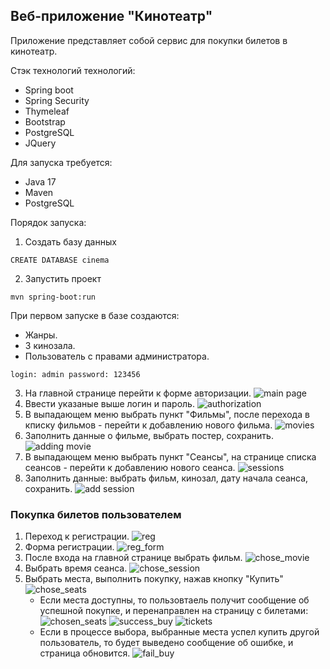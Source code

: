 ## Веб-приложение "Кинотеатр"

Приложение представляет собой сервис для покупки билетов в кинотеатр.

Стэк технологий технологий:
- Spring boot
- Spring Security
- Thymeleaf
- Bootstrap
- PostgreSQL
- JQuery

Для запуска требуется:
- Java 17
- Maven
- PostgreSQL

Порядок запуска:
1. Создать базу данных
````
CREATE DATABASE cinema
````
2. Запустить проект
````
mvn spring-boot:run
````
При первом запуске в базе создаются:
- Жанры.
- 3 кинозала.
- Пользователь с правами администратора.
````
login: admin password: 123456
````
3. На главной странице перейти к форме авторизации.
   ![main page](src/main/resources/screenshots/login.png)
4. Ввести указаные выше логин и пароль.
   ![authorization](src/main/resources/screenshots/authorization.png)
5. В выпадающем меню выбрать пункт "Фильмы", после перехода в кписку фильмов - перейти к добавлению нового фильма.
   ![movies](src/main/resources/screenshots/add_movie.png)
6. Заполнить данные о фильме, выбрать постер, сохранить.
   ![adding movie](src/main/resources/screenshots/movie_data.png)
7. В выпадающем меню выбрать пункт "Сеансы", на странице списка сеансов - перейти к добавлению нового сеанса.
   ![sessions](src/main/resources/screenshots/add_session.png)
8. Заполнить данные: выбрать фильм, кинозал, дату начала сеанса, сохранить.
   ![add session](src/main/resources/screenshots/save_session.png)

### Покупка билетов пользователем 
1. Переход к регистрации.
   ![reg](src/main/resources/screenshots/reg.png)
2. Форма регистрации.
   ![reg_form](src/main/resources/screenshots/reg_form.png)
3. После входа на главной странице выбрать фильм.
   ![chose_movie](src/main/resources/screenshots/chose_movie.png)
4. Выбрать время сеанса.
   ![chose_session](src/main/resources/screenshots/session_time.png)
5. Выбрать места, выполнить покупку, нажав кнопку "Купить"
   ![chose_seats](src/main/resources/screenshots/chose_seats.png)
   - Если места доступны, то пользовтаель получит сообщение об успешной покупке, и перенаправлен на страницу с билетами:
     ![chosen_seats](src/main/resources/screenshots/chose_seats.png)
     ![success_buy](src/main/resources/screenshots/succes_buy.png)
     ![tickets](src/main/resources/screenshots/users_tickets.png)
   - Если в процессе выбора, выбранные места успел купить другой пользователь, то будет выведено сообщение об ошибке, и страница обновится.
     ![fail_buy](src/main/resources/screenshots/fail_buy.png)
   
